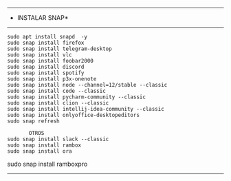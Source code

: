 *******************************************************
* INSTALAR   SNAP*
*******************************************************
    sudo apt install snapd  -y
    sudo snap install firefox 
    sudo snap install telegram-desktop 
    sudo snap install vlc 
    sudo snap install foobar2000  
    sudo snap install discord 
    sudo snap install spotify 
    sudo snap install p3x-onenote 
    sudo snap install node --channel=12/stable --classic  
    sudo snap install code --classic  
    sudo snap install pycharm-community --classic 
    sudo snap install clion --classic 
    sudo snap install intellij-idea-community --classic  
    sudo snap install onlyoffice-desktopeditors  
    sudo snap refresh

           OTROS
    sudo snap install slack --classic
    sudo snap install rambox 
    sudo snap install ora
   sudo snap install ramboxpro
*******************************************************
